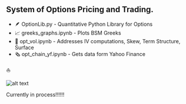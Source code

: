 ## System of Options Pricing and Trading.

- :feather: OptionLib.py - Quantitative Python Library for Options
- :chart_with_upwards_trend: greeks_graphs.ipynb - Plots BSM Greeks
- :money_with_wings: opt_vol.ipynb - Addresses IV computations, Skew, Term Structure, Surface
- :newspaper_roll: opt_chain_yf.ipynb - Gets data form Yahoo Finance

:boat: 


![alt text](https://h2.gifposter.com/bingImages/FalcoPeregrinus_EN-US12306031452_1920x1080.jpg)


Currently in process!!!!!!

